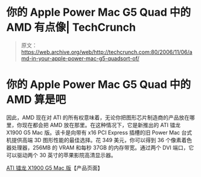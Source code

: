 # 你的 Apple Power Mac G5 Quad 中的 AMD 有点像| TechCrunch

> 原文：<https://web.archive.org/web/http://techcrunch.com:80/2006/11/06/amd-in-your-apple-power-mac-g5-quadsort-of/>

# 你的 Apple Power Mac G5 Quad 中的 AMD 算是吧

因此，AMD 现在对 ATI 的所有权意味着，无论你把图形芯片制造商的产品放在哪里，你现在都会把 AMD 放在那里。在这种情况下，它是新推出的 ATI 镭龙 X1900 G5 Mac 版。该卡是向带有 x16 PCI Express 插槽的旧 Power Mac 台式机提供高端 3D 图形性能的最佳选择。花 349 美元，你可以得到 36 个像素着色器处理器，256MB 的 VRAM 和每秒 37GB 的内存带宽。通过两个 DVI 端口，它可以驱动两个 30 英寸的苹果影院高清显示器。

[ATI 镭龙 X1900 G5 Mac 版](https://web.archive.org/web/20130627213711/http://ati.amd.com/products/RadeonX1900/index.html)【产品页面】